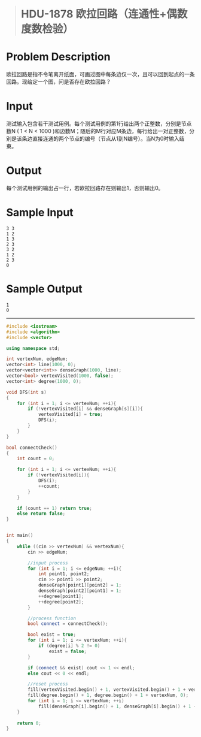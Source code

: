 > # HDU-1878 欧拉回路（连通性+偶数度数检验）

# Problem Description

欧拉回路是指不令笔离开纸面，可画过图中每条边仅一次，且可以回到起点的一条回路。现给定一个图，问是否存在欧拉回路？

# Input

测试输入包含若干测试用例。每个测试用例的第1行给出两个正整数，分别是节点数N ( 1 < N < 1000 )和边数M；随后的M行对应M条边，每行给出一对正整数，分别是该条边直接连通的两个节点的编号（节点从1到N编号）。当N为0时输入结束。

# Output

每个测试用例的输出占一行，若欧拉回路存在则输出1，否则输出0。

# Sample Input

```
3 3
1 2
1 3
2 3
3 2
1 2
2 3
0
```

# Sample Output

```
1
0
```

---

```c++
#include <iostream>
#include <algorithm>
#include <vector>

using namespace std;

int vertexNum, edgeNum;
vector<int> line(1000, 0);
vector<vector<int>> denseGraph(1000, line);
vector<bool> vertexVisited(1000, false);
vector<int> degree(1000, 0);

void DFS(int s)
{
    for (int i = 1; i <= vertexNum; ++i){
        if (!vertexVisited[i] && denseGraph[s][i]){
            vertexVisited[i] = true;
            DFS(i);
        }
    }
}

bool connectCheck()
{
    int count = 0;

    for (int i = 1; i <= vertexNum; ++i){
        if (!vertexVisited[i]){
            DFS(i);
            ++count;
        }
    }

    if (count == 1) return true;
    else return false;
}


int main()
{
    while ((cin >> vertexNum) && vertexNum){
        cin >> edgeNum;

        //input process
        for (int i = 1; i <= edgeNum; ++i){
            int point1, point2;
            cin >> point1 >> point2;
            denseGraph[point1][point2] = 1;
            denseGraph[point2][point1] = 1;
            ++degree[point1];
            ++degree[point2];
        }

        //process function
        bool connect = connectCheck();

        bool exist = true;
        for (int i = 1; i <= vertexNum; ++i){
            if (degree[i] % 2 != 0)
                exist = false;
        }

        if (connect && exist) cout << 1 << endl;
        else cout << 0 << endl;

        //reset process
        fill(vertexVisited.begin() + 1, vertexVisited.begin() + 1 + vertexNum, false);
        fill(degree.begin() + 1, degree.begin() + 1 + vertexNum, 0);
        for (int i = 1; i <= vertexNum; ++i)
            fill(denseGraph[i].begin() + 1, denseGraph[i].begin() + 1 + vertexNum, 0);
    }
    
    return 0;
}
```

